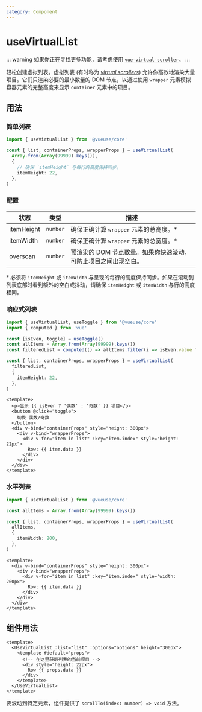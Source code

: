 ```yaml
---
category: Component
---
```


# useVirtualList

::: warning
如果你正在寻找更多功能，请考虑使用 [`vue-virtual-scroller`](https://github.com/Akryum/vue-virtual-scroller)。
:::

轻松创建虚拟列表。虚拟列表 (有时称为 [_virtual scrollers_](https://vue-virtual-scroller-demo.netlify.app/)) 允许你高效地渲染大量项目。它们只渲染必要的最小数量的 DOM 节点，以通过使用 `wrapper` 元素模拟容器元素的完整高度来显示 `container` 元素中的项目。

## 用法

### 简单列表

```typescript
import { useVirtualList } from '@vueuse/core'

const { list, containerProps, wrapperProps } = useVirtualList(
  Array.from(Array(99999).keys()),
  {
    // 确保 `itemHeight` 与每行的高度保持同步。
    itemHeight: 22,
  },
)
```

### 配置

| 状态       | 类型     | 描述                                                            |
| ---------- | -------- | --------------------------------------------------------------- |
| itemHeight | `number` | 确保正确计算 `wrapper` 元素的总高度。\*                         |
| itemWidth  | `number` | 确保正确计算 `wrapper` 元素的总宽度。\*                         |
| overscan   | `number` | 预渲染的 DOM 节点数量。如果你快速滚动，可防止项目之间出现空白。 |

\* 必须将 `itemHeight` 或 `itemWidth` 与呈现的每行的高度保持同步。如果在滚动到列表底部时看到额外的空白或抖动，请确保 `itemHeight` 或 `itemWidth` 与行的高度相同。

### 响应式列表

```typescript
import { useVirtualList, useToggle } from '@vueuse/core'
import { computed } from 'vue'

const [isEven, toggle] = useToggle()
const allItems = Array.from(Array(99999).keys())
const filteredList = computed(() => allItems.filter(i => isEven.value ? i % 2 === 0 : i % 2 === 1))

const { list, containerProps, wrapperProps } = useVirtualList(
  filteredList,
  {
    itemHeight: 22,
  },
)
```

```vue
<template>
  <p>显示 {{ isEven ? '偶数' : '奇数' }} 项目</p>
  <button @click="toggle">
    切换 偶数/奇数
  </button>
  <div v-bind="containerProps" style="height: 300px">
    <div v-bind="wrapperProps">
      <div v-for="item in list" :key="item.index" style="height: 22px">
        Row: {{ item.data }}
      </div>
    </div>
  </div>
</template>
```

### 水平列表

```typescript
import { useVirtualList } from '@vueuse/core'

const allItems = Array.from(Array(99999).keys())

const { list, containerProps, wrapperProps } = useVirtualList(
  allItems,
  {
    itemWidth: 200,
  },
)
```

```vue
<template>
  <div v-bind="containerProps" style="height: 300px">
    <div v-bind="wrapperProps">
      <div v-for="item in list" :key="item.index" style="width: 200px">
        Row: {{ item.data }}
      </div>
    </div>
  </div>
</template>
```

## 组件用法

```vue
<template>
  <UseVirtualList :list="list" :options="options" height="300px">
    <template #default="props">
      <!-- 在这里获取列表的当前项目 -->
      <div style="height: 22px">
        Row {{ props.data }}
      </div>
    </template>
  </UseVirtualList>
</template>
```

要滚动到特定元素，组件提供了 `scrollTo(index: number) => void` 方法。
